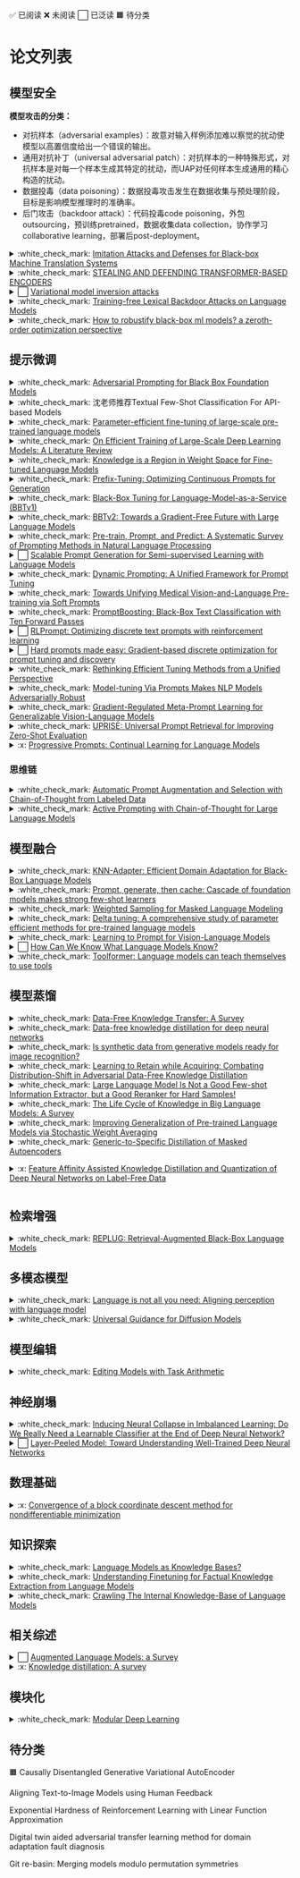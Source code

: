 :white_check_mark: 已阅读
:x: 未阅读
⬜ 已泛读
🟧 待分类


# 论文列表

## 模型安全

**模型攻击的分类：**
- 对抗样本（adversarial examples）：故意对输入样例添加难以察觉的扰动使模型以高置信度给出一个错误的输出。  
- 通用对抗补丁（universal adversarial patch）：对抗样本的一种特殊形式，对抗样本是对每一个样本生成其特定的扰动，而UAP对任何样本生成通用的精心构造的扰动。 
- 数据投毒（data poisoning）：数据投毒攻击发生在数据收集与预处理阶段，目标是影响模型推理时的准确率。 
- 后门攻击（backdoor attack）：代码投毒code poisoning，外包outsourcing，预训练pretrained，数据收集data collection，协作学习collaborative learning，部署后post-deployment。





<details>
<summary> :white_check_mark: <a href="https://arxiv.org/abs/2004.15015">Imitation Attacks and Defenses for Black-box Machine Translation Systems</a> </summary>
</details>

<details>
<summary> :white_check_mark: <a href="https://openreview.net/forum?id=LoJ6oXzc_P3">STEALING AND DEFENDING TRANSFORMER-BASED ENCODERS</a> </summary>
</details>  


<details>
<summary> ⬜ <a href="https://proceedings.neurips.cc/paper/2021/hash/50a074e6a8da4662ae0a29edde722179-Abstract.html">Variational model inversion attacks</a> </summary>
<br>
<blockquote>

**NIPS 2021**
关注模型反演(MI)攻击，即只能访问训练过的分类器的情况下恢复训练集，这篇属于是白盒攻击  

1.将模型反演(MI)攻击问题看作是一个变分推理(VI)问题  
2.使用一组深度规范化流来实现框架  

</blockquote>
</details>



<details>
<summary> :white_check_mark: <a href="https://dl.acm.org/doi/abs/10.1145/3543507.3583348">Training-free Lexical Backdoor Attacks on Language Models</a> </summary>
<br>
<blockquote>
**2023 WWW**
后门攻击介绍：Backdoor learning: A survey 

从分词器（tokenizer）的视角设计了一种无需训练的词法后门攻击(TFLexAttack)，主要思路就是直接把模型的分析器给改了，其他地方不动，将triggers秘密植入语言模型中，本文是用白盒攻击。  
- 策略1：TFLexAttack-substitution：通过标记替换操作给定单词的词汇嵌入
- 策略2：TFLexAttack-insertion：通过标记插入在上下文上修改给定单词
![](README.assets/backdoor.PNG)
![](README.assets/back-algorithm.PNG)


</blockquote>
</details>


<details>
<summary> :white_check_mark: <a href="https://arxiv.org/abs/2203.14195">How to robustify black-box ml models? a zeroth-order optimization perspective</a> </summary>
<br>
<blockquote>

建议查看前缀论文Zoo: Zeroth order optimization based black-box attacks to deep neural networks without training substitute models
**基于对抗训练（AT）的防御机制**
通过将去噪平滑(DS)与零阶优化(ZO)相结合，构建了一个可行的黑盒防御框架。然而，论文发现直接应用ZO优化使得防御无效且难以扩展。然后，提出了ZO-AE-DS，加上了自编码器(AE)来弥合FO和ZO优化之间的差距。
![](README.assets/ZO-AE-DS.PNG)
</blockquote>
</details>






##




## 提示微调
<details>
<summary> :white_check_mark: <a href="https://arxiv.org/abs/2302.04237" target="_blank">Adversarial Prompting for Black Box Foundation Models</a> </summary>
<br>
<ul>
  <li>开发了一个框架，用于使用令牌空间投影运算符来查找对抗性提示。该算子将连续的单词嵌入空间与离散的令牌空间桥接起来，并能够使用黑盒攻击来找到对抗性提示。</li>
  <li>我们展示了我们的框架如何自动找到独立的或预先准备好的提示，这些提示会导致文本到图像模型输出特定的图像类。我们可以进一步找到排除与目标类相关的令牌的对抗性提示。</li>
  <li>我们的框架还可以找到改变非结构化文本生成的对抗性提示。例如，我们发现对抗性提示会鼓励积极情绪或增加生成文本中字母“q”的频率。</li>
</ul>
</details>


<details>
<summary> :white_check_mark: 沈老师推荐Textual Few-Shot Classification For API-based Models </summary>

</details>




<details>
<summary> :white_check_mark: <a href="https://www.nature.com/articles/s42256-023-00626-4">Parameter-efficient fine-tuning of large-scale pre-trained language models</a> </summary>
<blockquote>
<br>

**Fine-tuning的进阶升级版（冻结99%以上的参数进行任务适配），旨在全面分析delta-tuning（增量微调，使模型自适应变得低成本）的最新进展**  

1.delta-tuning可分为addition-based, specification-based and reparameterization-based methods.  
2.基于大型PLM中低内在维度的知识，我们表明delta调优本质上是一种关于解空间或函数空间的子空间优化方法。讨论证明了现有delta调谐方法的设计是合理的，并解释了实验中的一些现象。  
3.受深度学习和最优控制理论之间关系的启发，我们将delta调谐解释为PLM寻找最优控制器。我们提出了一个最优控制框架，该框架统一了不同的delta调整方法。我们的分析为delta调谐方法的新颖设计提供了理论参考。  


实验设计部分评估了vanilla fine-tuning（FT）和四种代表性的delta微调方法，包括提示微调（PT）、前缀微调（PF）、LoRA（LR）和适配器（AP）。   

**结论**：
本分析的重点是PLM的参数有效方法，即delta调谐。我们首先描述了这个问题，并提供了一个分类来系统地调查德尔塔调谐的发展。在经验证据的束缚下，我们提出了两个框架，从优化和最优控制的角度对delta调谐进行理论讨论。我们的讨论为delta调谐方法的新设计提供了理论参考，并有望激发对PLM模型自适应的更深入理解。从经验上讲，我们在100多项NLP任务中进行了广泛的实验，以公平地评估和探索组合性质、规模的影响和德尔塔调整的可转移性。就性能而言，delta调优可能略微落后于或相当于对各种任务的微调，并且随着模型的扩展，差距会缩小；就效率而言，delta调优可以显著减少存储空间和内存使用，并加速反向传播。总之，德尔塔调谐在刺激大型PLM方面显示出相当大的潜力，我们希望该范式能够得到进一步的理论研究和实证实践。
![](README.assets/image-20230430221334240.png)
![](README.assets/C4E863EF5887FCB856CC72BDC72_2D68437A_2136C.png)
</blockquote>

</details>





<details>
<summary> :white_check_mark: <a href="https://arxiv.org/abs/2304.03589">On Efficient Training of Large-Scale Deep Learning Models: A Literature Review</a> </summary>

<br>
<blockquote>
以数据为中心：包括数据集正则化、数据采样和以数据为中心的课程学习技术，可以显著降低数据样本的计算复杂度  
以模型为中心：包括基础模块加速、压缩训练、模型初始化和以模型为中心的课程学习技术，其重点是通过减少参数计算和提供更好的初始化来加速训练  
以优化为中心：包括学习率的选择、大批量的使用、有效目标的设计和模型平均技术，关注大规模模型的训练策略，提高模型的通用性  
预算训练：包括在资源受限情况下的一些独特的加速方法，例如对总迭代的限制  
以系统为中心：包括一些高效的分布式框架和开源库，为上述加速算法的实现提供足够的硬件支持
</blockquote>
</details>




<details>
<summary> :white_check_mark: <a href="https://arxiv.org/abs/2302.04863">Knowledge is a Region in Weight Space for Fine-tuned Language Models</a> </summary>
<br>
<blockquote>

**模型形成的权重空间有助于参数的寻找，深入了解了模型之间的关系，位于两个相似模型之间的模型可以获得两者的知识。**

</blockquote>
</details>











<details>
<summary> :white_check_mark: <a href="https://arxiv.org/abs/2101.00190">Prefix-Tuning: Optimizing Continuous Prompts for Generation</a> </summary>
<br>
<blockquote>

**Adapter-tuning简单易用，插入可训练模块**  
**Prefix-Tuning前缀调优：上游前缀控制一个下游LM，而下游LM保持不变，因此不同的前缀+相同LM可以实现多功能**  
Lightweight fine-tuning：（1）removing parameters，（2）summation tuning （3）Adapter tuning
![](README.assets/prefix.PNG)
</blockquote>
</details>


<details>
<summary> :white_check_mark: <a href="https://proceedings.mlr.press/v162/sun22e.html">Black-Box Tuning for Language-Model-as-a-Service (BBTv1)</a> </summary>
<br>
<blockquote>

**连续prompt的无梯度实现，基于随机嵌入DFO**  
本文为这种场景提供了一种解决方案（BBT），以在不访问模型参数和梯度的情况下完成通用语言理解任务，从而使大规模PTM能够更好地造福用户，也就是说结合parameter-efficient tuning和基于random embedding的非梯度优化算法，就使用推理API把下游任务做好的愿景。prompt的优化几乎是不耗费算力的，因此这一优化过程可以在任何终端设备进行，根本不需要GPU，所有算力需求集中在大模型服务端。此外，这种优化方式还解藕了优化过程和模型前向传播的复杂度，原本的梯度下降中，反向传播的时间和内存占用与模型前向传播成正比，随着模型越来越大，优化也变得越来越昂贵；而black-box tuning的优化过程本身不耗费什么时间和内存，且复杂度仅依赖于本征维度d的大小，与前向传播的复杂度无关。
**有意义的观点：Aghajanyan等人（2021）的经验表明，预训练模型参数越多，其本征维度反而越小，大规模预训练隐含地压缩了下游NLP任务的内在维度。**
</blockquote>
</details>


<details>
<summary> :white_check_mark: <a href="https://aclanthology.org/2022.emnlp-main.259/">BBTv2: Towards a Gradient-Free Future with Large Language Models</a> </summary>
<br>
<blockquote>

**在过去工作（Black-Box Tuning, ICML 2022）的基础上提出了BBTv2，使用深层 prompt 代替原有的输入层 prompt，并提出一种基于分治的无梯度优化方法对其进行交替优化，在多个少样本学习任务上仅优化千分之三的参数取得了和全参数微调相仿的性能。**
</blockquote>
</details>



<details>
<summary> :white_check_mark: <a href="https://dl.acm.org/doi/full/10.1145/3560815">Pre-train, Prompt, and Predict: A Systematic Survey of Prompting Methods in Natural Language Processing</a> </summary>
<br>
<blockquote>
NLP中完全监督的范式发挥的作用越来越小，目光逐渐转向了大模型和微调，微调又开始被提示工程所代替
1.基础的提示工程  
2.答案提示  
3.多提示学习  
4.提示感知方法  
http://pretrain.nlpedia.ai/  

prompting 更加依赖先验，而 fine-tuning 更加依赖后验

</blockquote>
</details>






<details>
<summary> ⬜ <a href="https://arxiv.org/abs/2302.09236">Scalable Prompt Generation for Semi-supervised Learning with Language Models</a> </summary>
<br>
<blockquote>

![](README.assets/SSL.PNG)

研究半监督学习下的提示设计，第一个在SSL设置中完全消除人工参与设计多个提示符和语言表达器的人，并获得与使用手动提示符和语言表达器的SoTA方法相似甚至更好的性能

</blockquote>
</details>










<details>
<summary> :white_check_mark: <a href="https://arxiv.org/abs/2303.02909">Dynamic Prompting: A Unified Framework for Prompt Tuning</a> </summary>
<br>
<blockquote>
为了填补这一空白，我们提出了动态提示(dynamic prompting)：位置、长度和提示表示都可以针对不同的任务和实例进行动态优化，使用SuperGlue作为benchmark。

prefixtuning (PFT) 和prompttuning (PT)，只调优不属于原始预训练模型的少数参数，以及稀疏调优只优化plm的偏差项。稀疏模块设计通过调整更少的参数，这些方法有时可以匹配传统的微调性能。  

![](README.assets/DP.PNG)

DP主要就是在输入x的前后都插入prompt  
首先，设计网络来分割prompt，一部分放在x前面，一部分放在x后面  
然后，设计合适的prompt长度  
最后，设计合适的prompt表示词


</blockquote>
</details>


<details>
<summary> :white_check_mark: <a href="https://arxiv.org/abs/2302.08958">Towards Unifying Medical Vision-and-Language
Pre-training via Soft Prompts</a> </summary>
<br>
<blockquote>
提出了PTUnifier，使医学预训练模型能够兼容不同模式的输入
</blockquote>
</details>





<details>
<summary> :white_check_mark: <a href="https://arxiv.org/abs/2212.09257">PromptBoosting: Black-Box Text Classification with Ten Forward Passes</a> </summary>
<br>
<blockquote>

**集成学习Boosting+Prompt，本文提出了PROMPTBOOSTING，首先建立小提示池,然后通过ADABOOST从这些提示中创建一组弱学习器并将它们集成在一起来实现优异的性能**

针对黑盒模型的无梯度提示优化技巧存在一些问题，比如需要对LMs进行大量的查询，考虑到预训练LMs不断增长的规模和计算成本，这是非常低效的，并且可能导致较大的近似误差  

![](README.assets/PROMPT_BOOSTING.PNG)
</blockquote>
</details>



<details>
<summary> ⬜ <a href="https://arxiv.org/abs/2205.12548">RLPrompt: Optimizing discrete text prompts with reinforcement learning</a> </summary>
<br>
<blockquote>

**基于强化学习的离散提示优化**
训练一个parameter-efficient policy network
</blockquote>
</details>



<details>
<summary> ⬜ <a href="https://arxiv.org/abs/2302.03668">Hard prompts made easy: Gradient-based discrete optimization for prompt tuning and discovery</a> </summary>
<br>
<blockquote>
提出一种基于梯度的优化方法，为文本到图像和文本到文本的应用生成鲁棒和灵活的硬文本提示。

1.作者提出一种通过高效的基于梯度的优化学习硬文本提示的简单方案，该方案改编自梯度重投影方案和针对量化网络的大规模离散优化文献  
2.所提出的方法在优化硬提示的过程中使用连续的"软"提示作为中间变量，从而实现了鲁棒的优化并促进了提示的探索和发现  
3.该方法被用于文本到图像和文本到文本的应用，学到的硬提示在图像生成和语言分类任务中都表现良好  

</blockquote>
</details>






<details>
<summary> :white_check_mark: <a href="https://arxiv.org/abs/2303.00690">Rethinking Efficient Tuning Methods from a Unified Perspective</a> </summary>
<br>
<blockquote>

(i)推导了主流PETL方法的并行形式（提示，Adapter，Prefix），它降低了耦合程度，并促进了大型预训练模型的参数高效部署。    
(ii)我们提出了一个统一的调优框架U-Tuning，它包含现有的PETL方法，并允许衍生新的方法。  
(iii)对迁移学习的全面研究证明了U-Tuning的通用性和强大性。  


将PTEL分为了MHA Based Tuning（包含了Prefix tuning和Prompt tuning）和FFN Based Tuning（Adapter tuning），如下图所示
![](README.assets/prefix+ada+pro.PNG)

U-tuning的设计遵循了冻结函数+可变部分的设计，因此可以延伸到多种适应性结构中去：  
$\boldsymbol{x}^{\prime}=\mathrm{OP}(\boldsymbol{x})+\mathrm{U}-\text { Tuner }(\boldsymbol{x})$  

</blockquote>
</details>





<details>
<summary> :white_check_mark: <a href="https://arxiv.org/abs/2303.07320">Model-tuning Via Prompts Makes NLP Models Adversarially Robust</a> </summary>
<br>
<blockquote>

**通过提示调优来实现全模型的微调来增强对抗鲁棒性（词语替换攻击）**


![](README.assets/MVP.PNG)

</blockquote>
</details>


<details>
<summary> :white_check_mark: <a href="https://arxiv.org/abs/2303.06571">Gradient-Regulated Meta-Prompt Learning for Generalizable Vision-Language Models</a> </summary>
<br>
<blockquote>


**多模态相关**

引入了一种新的梯度调节元提示学习(GRAM)框架，该框架仅使用未标记的图像-文本预训练数据，在元学习范式中联合元学习有效的软提示初始化以更好地适应和轻量级梯度调节功能以实现强跨域泛化
</blockquote>
</details>




<details>
<summary> :white_check_mark: <a href="https://arxiv.org/abs/2303.08518">UPRISE: Universal Prompt Retrieval for Improving Zero-Shot Evaluation</a> </summary>
<br>
<blockquote>

设计了一个轻量级的通用检索器UPRISE，给定一个Zero-Shot任务输入，该检索器可以自动从预先构建的数据池中检索提示（看上去是硬提示），原理是冻结LLM，然后通过模型输出来反向梯度优化检索器，然后训练好的检索器可以根据输入x选择合适的prompt插入到x前面，再一起输入LLM。文章提出跨模型（小模型到大模型）和跨任务（已有任务到没见过的任务）两种标准进行实验分析（在小模型GPT-Neo-2.7B上进行训练调优，然后在BLOOM-7.1B，OPT-66B，GPT3-175B上进行测试）。
![](README.assets/UPRISE.PNG)
![](README.assets/UPRISE2.PNG)

Method部分介绍了数据标签的构建方法，总体任务划分为text completion和multiple-choice两种，然后介绍了检索器的结构，微调和推理的方法。

![](README.assets/UP3.PNG)

</blockquote>
</details>



<details>
<summary> :x: <a href="https://arxiv.org/abs/2301.12314">Progressive Prompts: Continual Learning for Language Models</a> </summary>
<br>
<blockquote>

**ICLR 2023**

**思路：**
在模型面对一连串任务的情况下，为每个任务单独设计训练一个Prompt,同时前面的任务的prompt也会结合进来，但是不会被训练，同时对于每一个任务训练prompt的时候，遵循的训练方法是训练的时候优化MLP，然后训练完之后，输入到下一个任务的prompt是$P_k^{\prime}$：
$$P_k^{\prime}=\operatorname{MLP}\left(P_k\right)+P_k$$

![](README.assets/PP.PNG)

</blockquote>
</details>


### 思维链

<details>
<summary> :white_check_mark: <a href="https://arxiv.org/abs/2302.12822">Automatic Prompt Augmentation and Selection with Chain-of-Thought from Labeled Data</a> </summary>
<br>
<blockquote>


**思维链系列开山作品：Chain of thought prompting elicits reasoning in large language models（NIPS 2022）**  
思维链可参考博客：https://zhuanlan.zhihu.com/p/620776904 

思维链是一系列的短句子，模仿了人类在回答问题时的思考和可能的推理过程。
![](README.assets/思维链开山.PNG)
第二篇Large Language Models are Zero-Shot Reasoners的发现很有趣

**回到本篇：**  
大多数 CoT 研究依赖于精心设计的人工注释理性链来提示语言模型，这对现实世界的应用提出了挑战。本文提出了一种新的策略Automate-CoT，它可以通过从一个小的标记数据集中自动增加理性链，然后修剪低质量的链来绕过人工标注思维链的过程。最后，它采用减少方差的策略梯度策略来估计语言模型中每个示例的重要性，从池中选择几个基本原理链的最佳组合用于形成思维链。  
核心内容：小型标注数据集 ——> 扩充推理链 ——> 删除低质推理链，构建候选池 ——> 选择示例组合 ——> 推理链提示  
实验结果：算术推理 (+2.7%)、常识推理 (+3.4%)、符号推理 (+3.2%) 和非推理任务(+2.5%)

</blockquote>
</details>


<details>
<summary> :white_check_mark: <a href="https://arxiv.org/abs/2302.12246">Active Prompting with Chain-of-Thought for Large Language Models</a> </summary>
<br>
<blockquote>

**思路：**
- 1.主动提示(Active-Prompt)通过特定任务的示例提示使大型语言模型自适应不同任务
- 2.采用基于不确定性的主动选择策略，选择最有用的问题进行标注
- 3.介绍了四种不同的不确定性估计策略：分歧、熵、方差和自信度

![](README.assets/ACTIVE-COT.PNG)

</blockquote>
</details>










##

## 模型融合


<details>
<summary> :white_check_mark: <a href="https://arxiv.org/abs/2302.10879">KNN-Adapter: Efficient Domain Adaptation for Black-Box Language Models</a> </summary>
<br>
<blockquote>


思路基于2019年的文章：https://arxiv.org/abs/1911.00172
k-Nearest将语言模型的输出与从目标域构建的数据存储中的topk最近匹配示例所做的预测相结合。这种组合允许模型在没有额外训练的情况下，通过将该领域的特定特征纳入其预测来适应新的目标领域。然而，检索增强域自适应的零样本特性常常导致有限的实用性，因为模型不是在目标域上训练的，而是仅基于在数据存储中可以找到的最近的示例来适应域。与在目标域上进行专门微调的模型相比，这可能会导致性能次优。  
**KNN-Adapter+LM**  
KNN-LM中插值系数和分布温度是固定的，本文的创新就在于通过学习根据要预测的令牌、当前上下文和从数据存储中检索到的邻居来调整两个关键参数，即插值系数$\lambda $和分布温度$t$，从而提高kNN-LM的域自适应性能。
![](README.assets/KNN.PNG)

</blockquote>
</details>


<details>
<summary> :white_check_mark: <a href="https://arxiv.org/abs/2303.02151">Prompt, generate, then cache: Cascade of foundation models makes strong few-shot learners</a> </summary>

**CVPR 2023  CaFo提出一种基础模型的级联，以纳入来自不同预训练范式的多样化知识，从而更好地进行少样本学习。**
融合了四个模型： 1.CLIP语言对比  2.DINO视觉对比  3.DALL-E图像生成  4.GPT3语言生成
CaFo：首先GPT-3生成文本输入用于提示CLIP，用DALL-E来生成更多可训练数据，并且引入了一个可学习的缓存模型来自适应地混合来自CLIP和DINO的预测，最终分类效果很好
</details>


<details>
<summary> :white_check_mark: <a href="https://arxiv.org/abs/2302.14225">Weighted Sampling for Masked Language Modeling</a> </summary>
<br>
<blockquote>

**提出了两种加权采样方法来缓解传统掩蔽语言建模中的频率偏差问题：频率加加权采样和动态加权采样，计算出来每个token的屏蔽概率。**  
**通过将加权采样应用于BERT，开发了一种新的PLM，即WSBERT。**
<!-- ![](README.assets/KNN.PNG) -->

</blockquote>
</details>


<details>
<summary> :white_check_mark: <a href="https://arxiv.org/abs/2203.06904">Delta tuning: A comprehensive study of parameter efficient methods for pre-trained language models</a> </summary>
<br>
<blockquote>

**内容和Parameter-efficient fine-tuning of large-scale pre-trained language models几乎相同**


</blockquote>
</details>





<details>
<summary> :white_check_mark: <a href="https://arxiv.org/abs/2109.01134">Learning to Prompt for Vision-Language Models</a> </summary>
<br>
<blockquote>

**研究Prompt在大型视觉-语言模型的应用，也是用自适应的上下文学习来提升对图片的分类精度。**
提供了两种实现来处理不同性质的任务:  
1.基于统一上下文，与所有类共享相同的上下文，并且在大多数类别上都能很好地工作，也就是unified context，不管样本是什么类别，其learnable context都是一样的。    
2.基于特定于类的上下文，每个类学习一组特定的上下文令牌，适合于一些细粒度的类别，class-specific context，每个类别都有自己特有的learnable context。  
损失使用交叉熵损失
![](README.assets/Coop.PNG)
</blockquote>
</details>



<details>
<summary> ⬜ <a href="https://direct.mit.edu/tacl/article/doi/10.1162/tacl_a_00324/96460">How Can We Know What Language Models Know?
</a> </summary>
<br>
<blockquote>

**研究prompt工程**

论文提出了基于挖掘（mining-based）和基于释义（paraphrasing-based）的方法来自动生成高质量和多样化的prompt，以及集成方法来组合来自不同提示的答案，用以更准确地估计LM中包含的知识，主要使用的数据集是LAMA。
</blockquote>
</details>


<details>
<summary> :white_check_mark: <a href="https://arxiv.org/abs/2302.04761">Toolformer: Language models can teach themselves to use tools</a> </summary>
<br>
<blockquote>

**基于自监督生成标签的方式，让语言模型可以自己决定什么时候使用外部工具，使用什么外部工具，怎么使用外部工具。**
![](README.assets/Toolformer.PNG)
</blockquote>
</details>





##
## 模型蒸馏


<details>
<summary> :white_check_mark: <a href="https://arxiv.org/abs/2112.15278">Data-Free Knowledge Transfer: A Survey</a> </summary>
<br>
<blockquote>

**Data-Free Knowledge Transfer (DFKT)无数据知识迁移**  
1.Data-Free Knowledge Distillation (DFKD) 无数据知识蒸馏：将训练数据集的原始信息提取并传递到一个压缩学生模型中，知识传递,仍处于同一个任务下  
（1）噪声优化 （2）生成重建 （3）对抗探索  
应用方向：量化剪枝，增量学习，模型攻击
2.Source-(Data) Free Domain Adaptation (SFDA) 无数据领域自适应：通过目标数据查询和探索跨领域知识，两个模型的结构共享（就是参数不一样），面对不同的任务  
实现方法：（1）自监督训练：伪标签聚类；伪标签过滤 （2）虚拟源知识转移：源印象；风格迁移  
应用方向：语义分割，目标检测  

**未来研究方向**
1.更高效的数据重建  
2.适应性的知识迁移  
3.联合学习  
4.Transformer or GNN


</blockquote>
</details>



<details>
<summary> :white_check_mark: <a href="https://arxiv.org/abs/1710.07535">Data-free knowledge distillation for deep neural networks</a> </summary>
<br>
<blockquote>
提出了一种新的基于知识蒸馏[8]的神经网络压缩策略，而无需访问原始数据，提出了多种不同的教师网络的激活记录策略用来重建原始数据集，然后用重建的数据集去训练学生网络  
传统模型压缩：（1）权重量化 （2）网络修剪 （3）知识蒸馏  
在MNIST和CelebA上进行实验分析
</blockquote>
</details>


<details>
<summary> :white_check_mark: <a href="https://arxiv.org/abs/2210.07574">Is synthetic data from generative models ready for image recognition?</a> </summary>
<br>
<blockquote>

**ICLR**
用于图像识别的生成数据：  
1.传统仿真流水线生成的生成数据集（从图形引擎合成3D模型或场景的2D渲染）  
2.Diffusion，GAN生成模型合成得到

从生成数据角度出发对于零样本分类，少样本分类和预训练数据合成三个角度开展了实验分析，工作量大  
结论：合成数据可以促进image recognition，合成数据在预训练方面甚至超过imagenet。  
局限性：受限于资源无法计算更大尺寸的图片大小
</blockquote>
</details>

<details>
<summary> :white_check_mark: <a href="https://arxiv.org/abs/2302.14290">Learning to Retain while Acquiring: Combating Distribution-Shift in Adversarial Data-Free Knowledge Distillation</a> </summary>
<br>
<blockquote>

**GAN知识蒸馏 cvpr2023**

对抗生成网络 + 知识蒸馏 = 无数据知识蒸馏  
![](README.assets/无数据知识蒸馏.jpg)

主要处理的问题就是在学生网络更新的过程中的分布偏移  
1.提出了一种新的元学习启发的知识蒸馏中学生网络更新的策略，旨在保持学生在知识保留上的表现，同时从当前分布的样本中获取知识。  
2.策略在知识获取和知识保留之间强制执行隐式梯度对齐，也就是说提出的学生更新策略对这两个任务执行了一个共同的梯度方向，减少了两个目标之间的干扰。  
3.最后，本文通过在多个数据集上展示本文的方法与先前技术的广泛验证和比较来支持本文的假设。  
![](README.assets/元学习元训练.PNG)

![](README.assets/无数据知识蒸馏.PNG)

</blockquote>
</details>


<details>
<summary> :white_check_mark: <a href="https://arxiv.org/abs/2303.08559">Large Language Model Is Not a Good Few-shot Information Extractor,
but a Good Reranker for Hard Samples!</a> </summary>
<br>
<blockquote>

**信息抽取领域的大小模型协同**
问题：  
（1）在少样本IE任务中，Large-LM是否真的优于Small-LM?  
（2）更多的标注数据能否提高Large-LM和Small-LM?  
（3）LLMs和SLMs是否分别擅长处理不同类型的样本?  


思路：将小模型不太确定的测试样本再给大模型重新选择一下  
![](README.assets/large.PNG)
</blockquote>
</details>






<details>
<summary> :white_check_mark: <a href="https://arxiv.org/abs/2303.07616">The Life Cycle of Knowledge in Big Language Models: A Survey
</a> </summary>
<blockquote>

将预训练语言模型的知识生命周期划分为五个：  
**1.知识获取：关注模型怎么从文本中提取知识**
建模方法有：因果建模，掩码建模，Seq2Seq建模，去噪建模
**2.知识表示：关注知识怎么转化为模型的底层参数**  
分析方法有：基于梯度，基于因果，基于注意
**3.知识探索：评估当前包含不同类型知识的plm的效果。**  
**4.知识编辑：编辑或删除模型中的知识**  
约束微调，内存微调，元学习微调
**5.知识应用：从训练好的模型中提取可用的知识**



</blockquote>
</details>


<details>
<summary> :white_check_mark: <a href="https://arxiv.org/abs/2212.05956">Improving Generalization of Pre-trained Language Models via Stochastic Weight Averaging</a> </summary>
<br>
<blockquote>

**采用high constant learning rate下的随机加权平均(SWA)，一种鼓励收敛到更平坦的最小值的方法，以微调PLM，首次将SWA引入NLP领域**

SWA优点在于没有引入额外的计算成本，同时在紧凑型PLM的效果和SOTA KD方法相当

![](README.assets/SWA.PNG)

</blockquote>
</details>



<details>
<summary> :white_check_mark: <a href="https://arxiv.org/abs/2302.14771">Generic-to-Specific Distillation of Masked Autoencoders

</a> </summary>
<blockquote>

**CVPR 2023**
提出了通用到特定的蒸馏(G2SD)，将任务不可知和任务特定的知识从MAE转移到轻量级的vit，为两阶段视觉模型蒸馏设定了坚实的基线  
实现方式：
第一阶段：MAE教师解码器中间层的隐藏特征输出用于指导学生模型的训练。  
第二阶段：对于特定任务的蒸馏，配备任务层的微调MAE向学生模型教授特定任务的知识(例如分类分数)。学生模型从前一个蒸馏阶段初始化，而任务层随机初始化。学生模型的预测被限制为与MAE的预测以及真实标签相一致。
![](README.assets/GS2D.PNG)
</blockquote>
</details>


<details>
<summary> :x: <a href="https://arxiv.org/abs/2302.14771">Feature Affinity Assisted Knowledge Distillation and Quantization of Deep Neural Networks on Label-Free Data

</a> </summary>
<blockquote>

</blockquote>
</details>






##

## 检索增强


<details>
<summary> :white_check_mark: <a href="https://arxiv.org/abs/2301.12652">REPLUG: Retrieval-Augmented Black-Box Language Models</a> </summary>
<br>
<blockquote>

**处理生成文本中的事实性错误**

以往的白盒检索增强中一般是冻结检索器，优化大模型，也就是让LM适应retriever。

**思路:** 本文提出了一种黑盒式的检索增强组件REPLUG，优化检索组件，冻结大模型，让retriever适应LM，然后使用了一个集成的框架，其实就是把多个检索到的文档分别和输入x结合送到LM中，得到的结果再用权重的方式集成，老套路了。用余弦相似度去提取和x最接近的文本，然后分别结合x输入LM，得到集成结果，根据KL散度来训练检索器。
![](README.assets/Replug1.PNG)
![](README.assets/Replug2.PNG)

损失函数（检索似然和语言模型似然之间的KL散度）：
$$\mathcal{L}=\frac{1}{|\mathcal{B}|} \sum_{x \in \mathcal{B}} K L\left(P_R(d \mid x) \| Q_{\mathrm{LM}}(d \mid x, y)\right)$$

</blockquote>
</details>



##
## 多模态模型


<details>
<summary> :white_check_mark: <a href="https://arxiv.org/abs/2302.14045">Language is not all you need: Aligning perception with language model</a> </summary>
<br>
<blockquote>

**语言不是你需要的全部：对齐感知与语言模型，主要是针对多模态大模型的研究**
github链接：https://github.com/microsoft/unilm  


作者在Web规模的多模态语料库中从头开始训练Kosmos-1，语料库的内容包含了任意交错的文本和图像、图像-标题对以及文本数据

没有任何梯度更新或微调的情况下，在广泛的任务中评估了各种设置，包括零次学习、少次学习和多模态思维链的提示。

实验结果表明，Kosmos-1在以下方面效果较好：  
（1）语言理解、生成，甚至是无OCR的NLP（直接输入文档图像）  
（2）感知-语言任务，包括多模态对话、图像说明、视觉问答  
（3）视觉任务，例如带有说明的图像识别（通过文本指令指定分类）

</blockquote>
</details>


<details>
<summary> :white_check_mark: <a href="https://arxiv.org/abs/2302.07121">Universal Guidance for Diffusion Models</a> </summary>
<br>
<blockquote>

**实现多模态的Guidance指令来控制Diffusion Models**

Guided Image Generation：采用冻结的预训练扩散模型作为基础模型，修改采样方法，利用引导函数$f$的反馈来引导图像生成。
![](README.assets/通用制导算法.PNG)

</blockquote>
</details>

##
## 模型编辑



<details>
<summary> :white_check_mark: <a href="https://arxiv.org/abs/2212.04089">Editing Models with Task Arithmetic</a> </summary>
<br>
<blockquote>

**基于任务向量算术的模型编辑（ICLR 2023）**  
从非常有趣的角度进行模型权重的修改，原理上比较清晰，论文主要的工作是一直在做实验验证这些观点  

提出一种用任务向量编辑预训练模型的新方法，任务向量是通过将预训练模型权重减去该模型在任务中微调后权重而产生的。任务向量上的算术运算，如取负和相加，使得用户可修改和组合预训练模型的行为，也可以用来创建新的模型，在多个任务或由类比关系连接的任务上有更好的性能。这种方法高效易用，可实现无需额外推理成本的模型编辑。

使用方法：（1）删除特定向量来降低本模型在某方面的能力   （2）添加其他模型的任务向量增强本模型某方面能力  （3）通过类比（平行四边形法则）的方式让模型获得新能力（即使没有该方向的数据）

</blockquote>
</details>


##
## 神经崩塌

<details>
<summary> :white_check_mark: <a href="https://arxiv.org/abs/2203.09081">Inducing Neural Collapse in Imbalanced Learning: Do We Really Need a Learnable Classifier at the End of Deep Neural Network?</a> </summary>
<br>
<blockquote>

分析了神经崩塌问题，提出了一种全新的框架，把可训练线性分类器修改为一个训练过程中保持不变的随机初始化的 ETF simplex，训练过程中最后一层 classifier 不再需要 push 梯度，只需要 pull 梯度，同时证明了一个更好的收敛性质。

</blockquote>
</details>




<details>
<summary> ⬜ <a href="https://www.researchgate.net/publication/348927984_Layer-Peeled_Model_Toward_Understanding_Well-Trained_Deep_Neural_Networks#:~:text=In%20this%20paper%2C%20we%20introduce%20the%20Layer-Peeled%20Model%2Ca,suggests%2C%20this%20new%20model%20is%20derived%20by%20isolating">Layer-Peeled Model: Toward Understanding Well-Trained Deep Neural Networks</a> </summary>
<br>
<blockquote>
分层模型：理解训练有素的深度神经网络


</blockquote>
</details>
















##
## 数理基础

<details>
<summary> :x: <a href="https://www.csie.ntu.edu.tw/~b97058/tseng/papers/archive/bcr_jota.pdf">Convergence of a block coordinate descent method for nondifferentiable minimization</a> </summary>
<br>
<blockquote>



</blockquote>
</details>







##

## 知识探索

<details>
<summary> :white_check_mark: <a href="https://arxiv.org/abs/1909.01066">Language Models as Knowledge Bases?</a> </summary>
<br>
<blockquote>

**EMNLP**

该篇文章想要探索的问题是，通过在大型的文本语料上进行预训练，语言模型是否已经（或是有潜力）学习到并存储下了一些事实知识（主体-关系-客体形式的三元组或是问题-答案对）？  

针对这个问题，本文首先定义了一种判断语言模型是否包含某种知识的方法。以Bert作为例子，对于某个三元组（小明，出生在，上海），本文首先将这一知识通过模板转换为自然语言的形式—小明出生在[MASK]，如果Bert能够成功的预测出被[MASK]掉的词语，那么我们就认为Bert掌握了这一知识。

![](README.assets/EMNLP.PNG)

为了对预训练模型所包含的知识进行探索，本文进一步以上述完形填空的形式，从一些现有的知识源中构建了四个用于知识探测的数据集

实验部分，本文分别对两个单向的语言模型fairseq-fconv和Transformer-XL以及两个双向的语言模型ELMo和BERT进行了实验测试，使用$precision@k(p@k)$来表示模型预测的前K个词中，命中正确答案的准确率。结果表明，BERT-LARGE已经可以较为精确的对知识进行预测，这初步回答了该篇论文所提出的问题，语言模型中已经包含了相当数量的知识。

本文是较早对语言模型中包含的事实知识进行正式、系统化探索的论文，提出了将语言模型作为知识库这一概念，并构建了LAMA数据集用于对模型存储知识的能力进行评估。
</blockquote>
</details>




<details>
<summary> :white_check_mark: <a href="https://arxiv.org/abs/2301.11293">Understanding Finetuning for Factual Knowledge Extraction from Language Models</a> </summary>
<br>
<blockquote>


**知识提取相关**

**工作**：聚焦提取事实知识的语言模型微调过程，发现微调可能对知识提取产生负面影响，并提出了两套当前最优方案1：model mixing（将一个微调模型与一个零射击或少射击模型进行混合） and 2：mixture finetuning with the LM’s pre-training task（知识提取任务与LM的原始预训练任务的混合），以助于弥补负面影响并提高性能。

**背景**：此前在LM的研究上有一种新的知识图（Knowledge Graph，KG）构建范式，在这种范式中，LMs可以作为一种简单有效的管道，将网络上的异构数据源转换为结构化的KG表示，但是存在频率冲击（Frequency Shock）和范围转移（Range Shift）几种问题。


</blockquote>
</details>




<details>
<summary> :white_check_mark: <a href="https://arxiv.org/abs/2301.12810">Crawling The Internal Knowledge-Base of Language Models</a> </summary>
<br>
<blockquote>
目的是获得一个可解释和透明的表示，使人类能够检查LM知道什么，不知道什么，为什么会犯某些错误，以及LM编码的偏见是什么。

**贡献：**
- 1.设计了一个从LM中提取知识图谱（KG）方法
- 2.基于Prompt的方法将任务分解为多个子任务
![](README.assets/CRAW.PNG)
主要内容：
- 1.Relation Generation
- 2.Relation Paraphrasing
- 3.Object Generation
- 4.Learning to Output “Don’t Know”
- 5.Subject Paraphrasing
- 6.LMCRAWL
![](README.assets/CRAW-TABLE.PNG)



</blockquote>
</details>












##

## 相关综述


<details>
<summary> ⬜ <a href="https://arxiv.org/abs/2302.07842">Augmented Language Models: a Survey</a> </summary>
<br>
<blockquote>

**增强语言模型（ALM）**
LeCun参与的工作，系统归纳了语言模型的推理能力以及使用外部工具能力的工作（推理指将复杂任务分解为更简单的子任务，工具包括调用模块等），并指出这个方向有可能解决传统语言模型所面临的可解释性，一致性以及扩展性的问题。

- 观点1：大规模语言模型由于模型幻视等问题在大规模推广时受到限制，很多LLM的能力随着模型参数量增加到一定限度才会涌现，LLM的模型规模跟数据需求在很多情况下都是不符合实际的。

- 观点2：将ALM分为（1） Reason: 推理，将潜在复杂任务分解为简单子任务的能力，而这些子任务是语言模型可以自身解决或者调用其他工具解决。（2）Tool: 工具，语言模型通过规则或者特殊token调用外部模块的能力，包括检索外部信息的检索系统，或者可以调用机器手臂的工具等。（3）Act：行为，ALM调用的工具会对虚拟或者真实世界产生影响并观测到结果。

参照博客 https://zhuanlan.zhihu.com/p/611492200

</blockquote>
</details>



<details>
<summary> :x: <a href="https://arxiv.org/pdf/2006.05525.pdf">Knowledge distillation: A survey
</a> </summary>
<br>
<blockquote>

</blockquote>
</details>


## 

## 模块化


<details>
<summary> :white_check_mark: <a href="https://arxiv.org/abs/2302.11529">Modular Deep Learning
</a> </summary>
<br>
<blockquote>

**关于模块化迁移学习的survey**

- 观点1：多任务微调中，来自不同任务的学习信号可能会相互负向干扰。
- 观点2：模块化深度学习通过将计算与路由分离，并在本地更新模块来实现正向迁移和系统性泛化；
- 观点3：该框架由自主参数高效模块组成，信息有条件地被路由到模块的子集，随后被聚合；
- 观点4：模块化还有其他用途，包括扩展语言模型、因果推理、程序归纳和强化学习中的规划；
- 观点5：模块化深度学习已经成功地部署在具体的应用中，如跨语言和跨模态的知识转移。

**总结:**  
模块化深度学习提供了一种很有前途的解决方案，可以开发出专门针对多个任务而没有负面干扰的模型，并且可以系统性泛化到非相同分布的任务。
</blockquote>
</details>






##

## 待分类





🟧 Causally Disentangled Generative Variational AutoEncoder




Aligning Text-to-Image Models using Human Feedback

Exponential Hardness of Reinforcement Learning with Linear Function Approximation

Digital twin aided adversarial transfer learning method for domain adaptation fault diagnosis

Git re-basin: Merging models modulo permutation symmetries


